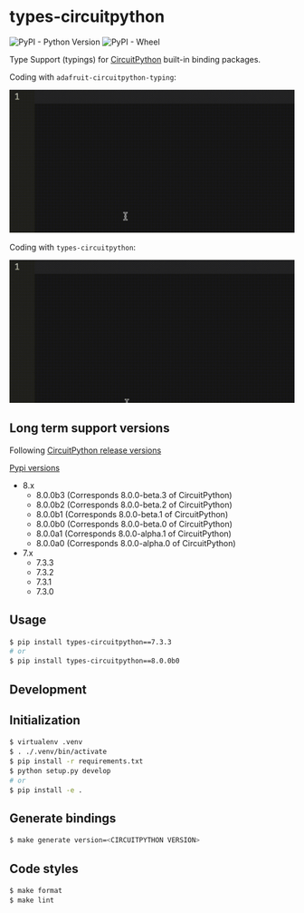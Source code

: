 # types-circuitpython

![PyPI - Python Version](https://img.shields.io/pypi/pyversions/types-circuitpython?style=flat-square)
![PyPI - Wheel](https://img.shields.io/pypi/wheel/types-circuitpython?style=flat-square)

Type Support (typings) for [CircuitPython](https://github.com/adafruit/circuitpython) built-in binding packages.

Coding with `adafruit-circuitpython-typing`:

![adafruit-circuitpython-typing](https://raw.githubusercontent.com/hardfury-labs/types-circuitpython/master/screen-records/adafruit-circuitpython-typing.gif)

Coding with `types-circuitpython`:

![types-circuitpython](https://raw.githubusercontent.com/hardfury-labs/types-circuitpython/master/screen-records/types-circuitpython.gif)

## Long term support versions

Following [CircuitPython release versions](https://github.com/adafruit/circuitpython/releases)

[Pypi versions](https://pypi.org/project/types-circuitpython/#history)

- 8.x
  - 8.0.0b3 (Corresponds 8.0.0-beta.3 of CircuitPython)
  - 8.0.0b2 (Corresponds 8.0.0-beta.2 of CircuitPython)
  - 8.0.0b1 (Corresponds 8.0.0-beta.1 of CircuitPython)
  - 8.0.0b0 (Corresponds 8.0.0-beta.0 of CircuitPython)
  - 8.0.0a1 (Corresponds 8.0.0-alpha.1 of CircuitPython)
  - 8.0.0a0 (Corresponds 8.0.0-alpha.0 of CircuitPython)
- 7.x
  - 7.3.3
  - 7.3.2
  - 7.3.1
  - 7.3.0

## Usage

```bash
$ pip install types-circuitpython==7.3.3
# or
$ pip install types-circuitpython==8.0.0b0
```

## Development

## Initialization

```bash
$ virtualenv .venv
$ . ./.venv/bin/activate
$ pip install -r requirements.txt
$ python setup.py develop
# or
$ pip install -e .
```

## Generate bindings

```bash
$ make generate version=<CIRCUITPYTHON VERSION>
```

## Code styles

```bash
$ make format
$ make lint
```
